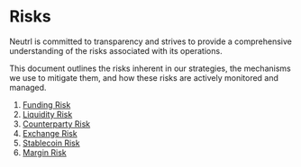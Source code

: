 # Risks

Neutrl is committed to transparency and strives to provide a comprehensive understanding of the risks associated with its operations.&#x20;

This document outlines the risks inherent in our strategies, the mechanisms we use to mitigate them, and how these risks are actively monitored and managed.

1. [Funding Risk](funding-risks.md)
2. [Liquidity Risk](liquidity-risks.md)
3. [Counterparty Risk](counterparty-risks.md)
4. [Exchange Risk](exchange-risks.md)
5. [Stablecoin Risk](stablecoin-risks.md)
6. [Margin Risk](margin-risks.md)

